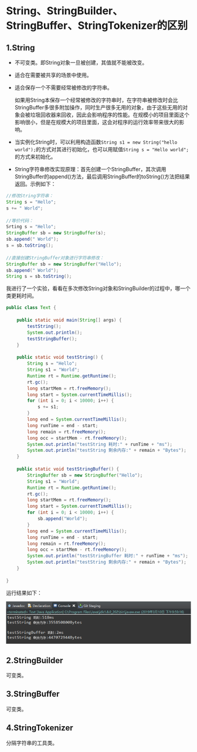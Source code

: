 # String、StringBuilder、StringBuffer、StringTokenizer的区别

## 1.String
* 不可变类。即String对象一旦被创建，其值就不能被改变。

* 适合在需要被共享的场景中使用。

* 适合保存一个不需要经常被修改的字符串。

  如果用String本保存一个经常被修改的字符串时，在字符串被修改时会比StringBuffer多很多附加操作，同时生产很多无用的对象，由于这些无用的对象会被垃圾回收器来回收，因此会影响程序的性能。在规模小的项目里面这个影响很小，但是在规模大的项目里面，这会对程序的运行效率带来很大的影响。

* 当实例化String时，可以利用构造函数```String s1 = new String("hello world");```的方式对其进行初始化，也可以用赋值```String s = "Hello world";```的方式来初始化。

* String字符串修改实现原理：首先创建一个StringBuffer，其次调用StringBuffer的append()方法，最后调用StringBuffer的toString()方法把结果返回。示例如下：

```java
//修改String字符串：
String s = "Hello";
s += " World";

//等价代码：
Srting s = "Hello";
StringBuffer sb = new StringBuffer(s);
sb.append(" World");
s = sb.toString();

//直接创建StringBuffer对象进行字符串修改：
StringBuffer sb = new StringBuffer("Hello");
sb.append(" World");
String s = sb.toString();
```

我进行了一个实验，看看在多次修改String对象和StringBuilder的过程中，哪一个类更耗时间。

```Java
public class Text {

	public static void main(String[] args) {
		testString();
		System.out.println();
		testStringBuffer();
	}

	public static void testString() {
		String s = "Hello";
		String s1 = "World";
		Runtime rt = Runtime.getRuntime();
		rt.gc();
		long startMem = rt.freeMemory();
		long start = System.currentTimeMillis();
		for (int i = 0; i < 10000; i++) {
			s += s1;
		}
		long end = System.currentTimeMillis();
		long runTime = end - start;
		long remain = rt.freeMemory();
		long occ = startMem - rt.freeMemory();
		System.out.println("testString 耗时:" + runTime + "ms");
		System.out.println("testString 剩余内存:" + remain + "Bytes");
	}

	public static void testStringBuffer() {
		StringBuffer sb = new StringBuffer("Hello");
		String s1 = "World";
		Runtime rt = Runtime.getRuntime();
		rt.gc();
		long startMem = rt.freeMemory();
		long start = System.currentTimeMillis();
		for (int i = 0; i < 10000; i++) {
			sb.append("World");
		}
		long end = System.currentTimeMillis();
		long runTime = end - start;
		long remain = rt.freeMemory();
		long occ = startMem - rt.freeMemory();
		System.out.println("testStringBuffer 耗时:" + runTime + "ms");
		System.out.println("testString 剩余内存:" + remain + "Bytes");
	}

}
```

运行结果如下：

![String与StringBuffer的比较](https://github.com/JasonCeng/NoteBook-Java/blob/master/Java%E8%AF%AD%E8%A8%80%E7%9F%A5%E8%AF%86/img/String%E4%B8%8EStringBuffer%E7%9A%84%E6%AF%94%E8%BE%83.png)

## 2.StringBuilder
可变类。

## 3.StringBuffer
可变类。

## 4.StringTokenizer
分隔字符串的工具类。
